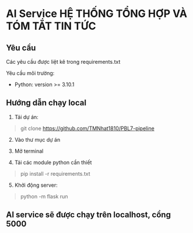 # AI Service HỆ THỐNG TỔNG HỢP VÀ TÓM TẮT TIN TỨC

## Yêu cầu

Các yêu cầu được liệt kê trong requirements.txt

Yêu cầu môi trường:
- Python: version >= 3.10.1

## Hướng dẫn chạy local

1. Tải dự án:
> git clone https://github.com/TMNhat1810/PBL7-pipeline

2. Vào thư mục dự án

3. Mở terminal

4. Tải các module python cần thiết
> pip install -r requirements.txt

5. Khởi động server:
> python -m flask run

## AI service sẽ được chạy trên localhost, cổng 5000